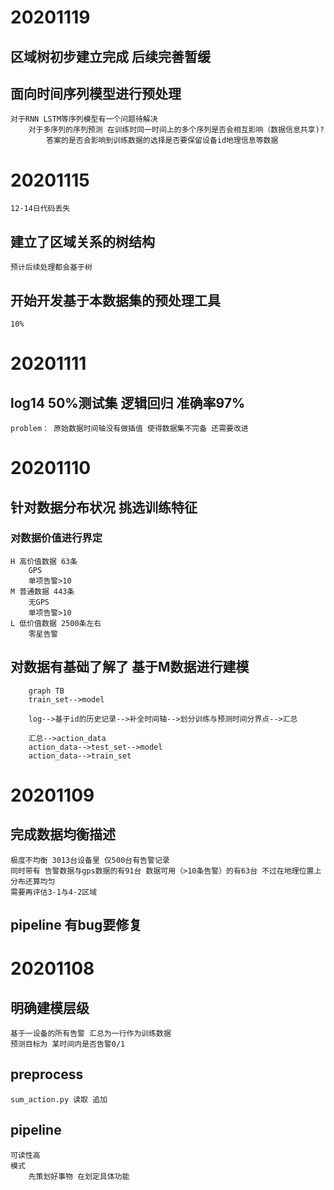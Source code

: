 # 20201119
## 区域树初步建立完成 后续完善暂缓
## 面向时间序列模型进行预处理
    对于RNN LSTM等序列模型有一个问题待解决
        对于多序列的序列预测 在训练时同一时间上的多个序列是否会相互影响（数据信息共享)?
            答案的是否会影响到训练数据的选择是否要保留设备id地理信息等数据
                

# 20201115
    12-14日代码丢失
## 建立了区域关系的树结构
    预计后续处理都会基于树
## 开始开发基于本数据集的预处理工具
    10%
# 20201111
## log14 50%测试集 逻辑回归 准确率97%
    problem： 原始数据时间轴没有做插值 使得数据集不完备 还需要改进



# 20201110
## 针对数据分布状况 挑选训练特征
### 对数据价值进行界定
    H 高价值数据 63条 
        GPS
        单项告警>10
    M 普通数据 443条
        无GPS
        单项告警>10
    L 低价值数据 2500条左右
        零星告警 
## 对数据有基础了解了 基于M数据进行建模
```mermaid
    graph TB
    train_set-->model 
    
    log-->基于id的历史记录-->补全时间轴-->划分训练与预测时间分界点-->汇总
    
    汇总-->action_data
    action_data-->test_set-->model
    action_data-->train_set

```
    

# 20201109
## 完成数据均衡描述
    极度不均衡 3013台设备里 仅500台有告警记录 
    同时带有 告警数据与gps数据的有91台 数据可用（>10条告警）的有63台 不过在地理位置上分布还算均匀
    需要再评估3-1与4-2区域 
## pipeline 有bug要修复 

# 20201108
## 明确建模层级
    基于一设备的所有告警 汇总为一行作为训练数据
    预测目标为 某时间内是否告警0/1
## preprocess 
    sum_action.py 读取 追加 
## pipeline 
    可读性高
    模式
        先策划好事物 在划定具体功能
